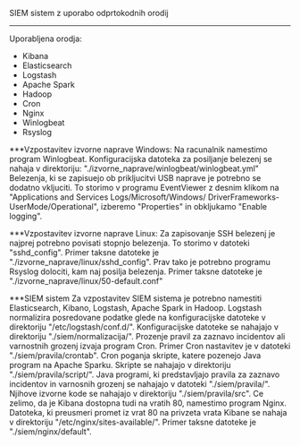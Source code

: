  SIEM sistem z uporabo odprtokodnih orodij
*******************************************

Uporabljena orodja:
- Kibana
- Elasticsearch
- Logstash
- Apache Spark
- Hadoop
- Cron
- Nginx
- Winlogbeat
- Rsyslog


***Vzpostavitev izvorne naprave Windows:
Na racunalnik namestimo program Winlogbeat.
Konfiguracijska datoteka za posiljanje belezenj se nahaja v direktoriju:
"./izvorne_naprave/winlogbeat/winlogbeat.yml"
Belezenja, ki se zapisuejo ob prikljucitvi USB naprave je potrebno se dodatno vkljuciti.
To storimo v programu EventViewer z desnim klikom na "Applications and Services Logs/Microsoft/Windows/
DriverFrameworks-UserMode/Operational", izberemo "Properties" in obkljukamo "Enable logging".

***Vzpostavitev izvorne naprave Linux:
Za zapisovanje SSH belezenj je najprej potrebno povisati stopnjo belezenja. To storimo v datoteki "sshd_config".
Primer taksne datoteke je "./izvorne_naprave/linux/sshd_config". 
Prav tako je potrebno programu Rsyslog dolociti, kam naj posilja belezenja.
Primer taksne datoteke je "./izvorne_naprave/linux/50-default.conf"

***SIEM sistem
Za vzpostavitev SIEM sistema je potrebno namestiti Elasticsearch, Kibano, Logstash, Apache Spark in Hadoop.
Logstash normalizira posredovane podatke glede na konfiguracijske datoteke v direktoriju "/etc/logstash/conf.d/".
Konfiguracijske datoteke se nahajajo v direktoriju "./siem/normalizacija/".
Prozenje pravil za zaznavo incidentov ali varnostnih grozenj izvaja program Cron.
Primer Cron nastavitev je v datoteki "./siem/pravila/crontab".
Cron poganja skripte, katere pozenejo Java program na Apache Sparku.
Skripte se nahajajo v direktoriju "./siem/pravila/script/".
Java programi, ki predstavljajo pravila za zaznavo incidentov in varnosnih grozenj se nahajajo v datoteki "./siem/pravila/".
Njihove izvorne kode se nahajajo v direktoriju "./siem/pravila/src".
Ce zelimo, da je Kibana dostopna tudi na vratih 80, namestimo program Nginx.
Datoteka, ki preusmeri promet iz vrat 80 na privzeta vrata Kibane se nahaja v direktoriju "/etc/nginx/sites-available/".
Primer taksne datoteke je "./siem/nginx/default".
  
